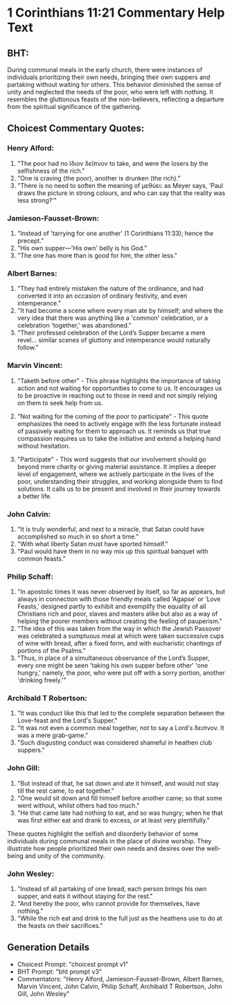 # 1 Corinthians 11:21 Commentary Help Text

## BHT:
During communal meals in the early church, there were instances of individuals prioritizing their own needs, bringing their own suppers and partaking without waiting for others. This behavior diminished the sense of unity and neglected the needs of the poor, who were left with nothing. It resembles the gluttonous feasts of the non-believers, reflecting a departure from the spiritual significance of the gathering.

## Choicest Commentary Quotes:
### Henry Alford:
1. "The poor had no ἴδιον δεῖπνον to take, and were the losers by the selfishness of the rich."
2. "One is craving (the poor), another is drunken (the rich)."
3. "There is no need to soften the meaning of μεθύει: as Meyer says, 'Paul draws the picture in strong colours, and who can say that the reality was less strong?'"

### Jamieson-Fausset-Brown:
1. "Instead of 'tarrying for one another' (1 Corinthians 11:33); hence the precept." 
2. "His own supper—'His own' belly is his God." 
3. "The one has more than is good for him, the other less."

### Albert Barnes:
1. "They had entirely mistaken the nature of the ordinance, and had converted it into an occasion of ordinary festivity, and even intemperance."
2. "It had become a scene where every man ate by himself; and where the very idea that there was anything like a 'common' celebration, or a celebration 'together,' was abandoned."
3. "Their professed celebration of the Lord’s Supper became a mere revel... similar scenes of gluttony and intemperance would naturally follow."


### Marvin Vincent:
1. "Taketh before other" - This phrase highlights the importance of taking action and not waiting for opportunities to come to us. It encourages us to be proactive in reaching out to those in need and not simply relying on them to seek help from us.

2. "Not waiting for the coming of the poor to participate" - This quote emphasizes the need to actively engage with the less fortunate instead of passively waiting for them to approach us. It reminds us that true compassion requires us to take the initiative and extend a helping hand without hesitation.

3. "Participate" - This word suggests that our involvement should go beyond mere charity or giving material assistance. It implies a deeper level of engagement, where we actively participate in the lives of the poor, understanding their struggles, and working alongside them to find solutions. It calls us to be present and involved in their journey towards a better life.

### John Calvin:
1. "It is truly wonderful, and next to a miracle, that Satan could have accomplished so much in so short a time."
2. "With what liberty Satan must have sported himself."
3. "Paul would have them in no way mix up this spiritual banquet with common feasts."

### Philip Schaff:
1. "In apostolic times it was never observed by itself, so far as appears, but always in connection with those friendly meals called ‘Agapse’ or ‘Love Feasts,’ designed partly to exhibit and exemplify the equality of all Christians rich and poor, slaves and masters alike but also as a way of helping the poorer members without creating the feeling of pauperism."
2. "The idea of this was taken from the way in which the Jewish Passover was celebrated a sumptuous meal at which were taken successive cups of wine with bread, after a fixed form, and with eucharistic chantings of portions of the Psalms."
3. "Thus, in place of a simultaneous observance of the Lord’s Supper, every one might be seen 'taking his own supper before other' 'one hungry,' namely, the poor, who were put off with a sorry portion, another 'drinking freely.'"

### Archibald T Robertson:
1. "It was conduct like this that led to the complete separation between the Love-feast and the Lord's Supper."
2. "It was not even a common meal together, not to say a Lord's δειπνον. It was a mere grab-game."
3. "Such disgusting conduct was considered shameful in heathen club suppers."

### John Gill:
1. "But instead of that, he sat down and ate it himself, and would not stay till the rest came, to eat together."
2. "One would sit down and fill himself before another came; so that some went without, whilst others had too much."
3. "He that came late had nothing to eat, and so was hungry; when he that was first either eat and drank to excess, or at least very plentifully."

These quotes highlight the selfish and disorderly behavior of some individuals during communal meals in the place of divine worship. They illustrate how people prioritized their own needs and desires over the well-being and unity of the community.

### John Wesley:
1. "Instead of all partaking of one bread, each person brings his own supper, and eats it without staying for the rest." 
2. "And hereby the poor, who cannot provide for themselves, have nothing." 
3. "While the rich eat and drink to the full just as the heathens use to do at the feasts on their sacrifices."


## Generation Details
- Choicest Prompt: "choicest prompt v1"
- BHT Prompt: "bht prompt v3"
- Commentators: "Henry Alford, Jamieson-Fausset-Brown, Albert Barnes, Marvin Vincent, John Calvin, Philip Schaff, Archibald T Robertson, John Gill, John Wesley"
